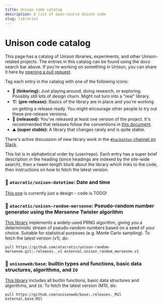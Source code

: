```yaml
---
title: Unison code catalog
description: A list of open-source Unison code
slug: libraries
---
```


# Unison code catalog

This page has a catalog of Unison libraries, experiments, and other Unison-related projects. The entries in this catalog can be found using the docs search bar above. If you're working on something in Unison, you can share it here by [opening a pull request](https://github.com/unisonweb/unisonweb-org/edit/master/src/data/docs/libraries.md).

Tag each entry in the catalog with one of the following icons:

* 🧪 __(tinkering):__ Just playing around, doing research, or exploring. Possibly still lots of design churn. Might not turn into a "real" library.
* 🏗 __(pre-release):__ Basics of the library are in place and you're working on getting a release ready. You might encourage other people to try out these pre-release versions.
* 🚢 __(released):__ You've released at least one version of the project. It's recommended that releases follow the conventions in [this document](/docs/codebase-organization).
* ⛰ __(super stable):__ A library that changes rarely and is quite stable.

There's active discussion of new library work in the [`#hackathon` channel on Slack](/slack).

This list is in alphabetical order by (user/repo). Each entry has a super brief description in the heading (since headings are indexed by the site-wide search), then a tweet-length blurb about the library which links to the code, then instructions on how to fetch the latest version.

### 🧪 `atacratic/unison-datetime`: Date and time

[This one](https://github.com/atacratic/unison-datetime) is currently just a design - code is TODO!

### 🚢 `atacratic/unison-random-mersenne`: Pseudo-random number generator using the Mersenne Twister algorithm

[This library](https://github.com/atacratic/unison-random-mersenne) implements a widely-used PRNG algorithm, giving you a deterministic stream of pseudo-random numbers based on a seed of your choice.  Suitable for statistical purposes (e.g. Monte Carlo sampling).  To fetch the latest version (v1), do:

```ucm
pull https://github.com/atacratic/unison-random-mersenne.git:.releases._v1 external.unison_random_mersenne.v1
```

### 🚢 `unisonweb/base`: builtin types and functions, basic data structures, algorithms, and `IO`

[This library](https://github.com/unisonweb/base) includes all builtin functions, basic data structures and algorithms, and `IO`. To fetch the latest version (M1l), do:

```ucm
pull https://github.com/unisonweb/base:.releases._M1l external.base.M1l
```
